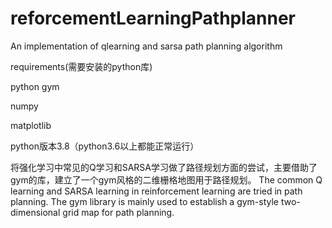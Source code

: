 # reforcementLearningPathplanner
An implementation of qlearning and sarsa path planning algorithm 

requirements(需要安装的python库)

python gym

numpy

matplotlib

python版本3.8（python3.6以上都能正常运行）

将强化学习中常见的Q学习和SARSA学习做了路径规划方面的尝试，主要借助了gym的库，建立了一个gym风格的二维栅格地图用于路径规划。
The common Q learning and SARSA learning in reinforcement learning are tried in path planning. The gym library is mainly used to establish a gym-style two-dimensional grid map for path planning.
